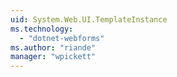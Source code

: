 ```yaml
---
uid: System.Web.UI.TemplateInstance
ms.technology: 
  - "dotnet-webforms"
ms.author: "riande"
manager: "wpickett"
---
```

